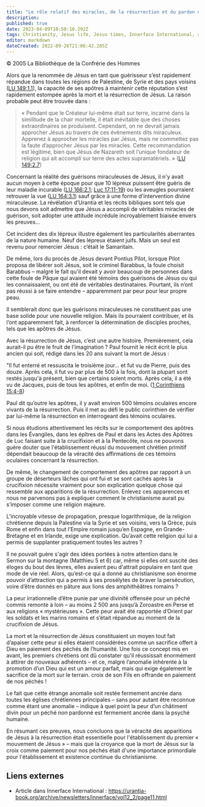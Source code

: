 ```yaml
---
title: "Le rôle relatif des miracles, de la résurrection et du pardon des péchés dans la propagation rapide du christianisme"
description: 
published: true
date: 2023-04-09T10:50:10.292Z
tags: Christianity, Jesus life, Jesus times, Innerface International, article
editor: markdown
dateCreated: 2022-09-26T21:06:42.285Z
---
```


<p class="v-card v-sheet theme--light gray lighten-3 px-2">© 2005 La Bibliothèque de la Confrérie des Hommes</p>


Alors que la renommée de Jésus en tant que guérisseur s’est rapidement répandue dans toutes les régions de Palestine, de Syrie et des pays voisins ([LU 149:1.1](/fr/The_Urantia_Book/149#p1_1)), la capacité de ses apôtres à maintenir cette réputation s’est rapidement estompée après la mort et la résurrection de Jésus. La raison probable peut être trouvée dans :

> « Pendant que le Créateur lui-même était sur terre, incarné dans la similitude de la chair mortelle, il était inévitable que des choses extraordinaires se produisent. Cependant, on ne devrait jamais approcher Jésus au travers de ces évènements dits miraculeux. Apprenez à approcher les miracles par Jésus, mais ne commettez pas la faute d’approcher Jésus par les miracles. Cette recommandation est légitime, bien que Jésus de Nazareth soit l’unique fondateur de religion qui ait accompli sur terre des actes supramatériels. » ([LU 149:2.7](/fr/The_Urantia_Book/149#p2_7))

Concernant la réalité des guérisons miraculeuses de Jésus, il n'y avait aucun moyen à cette époque pour que 10 lépreux puissent être guéris de leur maladie incurable ([LU 166:2.1](/fr/The_Urantia_Book/166#p2_1); [Luc 17:11-19](/fr/Bible/Luke/17#v11)) ou les aveugles pourraient retrouver la vue ([LU 164:3.1](/fr/The_Urantia_Book/164#p3_1)) sauf grâce à une forme d'intervention divine miraculeuse. La révélation d’Urantia et les récits bibliques sont tels que nous devons soit admettre que Jésus a accompli de véritables miracles de guérison, soit adopter une attitude incrédule incroyablement biaisée envers les preuves…

Cet incident des dix lépreux illustre également les particularités aberrantes de la nature humaine. Neuf des lépreux étaient juifs. Mais un seul est revenu pour remercier Jésus : c’était le Samaritain.

De même, lors du procès de Jésus devant Pontius Pilot, lorsque Pilot proposa de libérer soit Jésus, soit le criminel Barabbus, la foule choisit Barabbus – malgré le fait qu'il devait y avoir beaucoup de personnes dans cette foule de Pâque qui avaient été témoins des guérisons de Jésus ou qui les connaissaient, ou ont été de véritables destinataires. Pourtant, ils n’ont pas réussi à se faire entendre – apparemment par peur pour leur propre peau.

Il semblerait donc que les guérisons miraculeuses ne constituent pas une base solide pour une nouvelle religion. Mais ils pourraient contribuer, et ils l’ont apparemment fait, à renforcer la détermination de disciples proches, tels que les apôtres de Jésus.

Avec la résurrection de Jésus, c’est une autre histoire. Premièrement, cela aurait-il pu être le fruit de l’imagination ? Paul fournit le récit écrit le plus ancien qui soit, rédigé dans les 20 ans suivant la mort de Jésus :

"Il fut enterré et ressuscita le troisième jour… et fut vu de Pierre, puis des douze. Après cela, il fut vu par plus de 500 à la fois, dont la plupart sont restés jusqu'à présent, bien que certains soient morts. Après cela, il a été vu de Jacques, puis de tous les apôtres, et enfin de moi. ([1 Corinthiens 15:4-8](/fr/Bible/1_Corinthians/15#v4))

Paul dit qu’outre les apôtres, il y avait environ 500 témoins oculaires encore vivants de la résurrection. Puis il met au défi le public corinthien de vérifier par lui-même la résurrection en interrogeant des témoins oculaires.

Si nous étudions attentivement les récits sur le comportement des apôtres dans les Évangiles, dans les épîtres de Paul et dans les Actes des Apôtres de Luc faisant suite à la crucifixion et à la Pentecôte, nous ne pouvons guère douter que l'établissement réussi du mouvement chrétien primitif dépendait beaucoup de la véracité des affirmations de ces témoins oculaires concernant la résurrection.

De même, le changement de comportement des apôtres par rapport à un groupe de déserteurs lâches qui ont fui et se sont cachés après la crucifixion nécessite vraiment pour son explication quelque chose qui ressemble aux apparitions de la résurrection. Enlevez ces apparences et nous ne parvenons pas à expliquer comment le christianisme aurait pu s’imposer comme une religion majeure.

L’incroyable vitesse de propagation, presque logarithmique, de la religion chrétienne depuis la Palestine via la Syrie et ses voisins, vers la Grèce, puis Rome et enfin dans tout l’Empire romain jusqu’en Espagne, en Grande-Bretagne et en Irlande, exige une explication. Qu’avait cette religion qui lui a permis de supplanter pratiquement toutes les autres ?

Il ne pouvait guère s'agir des idées portées à notre attention dans le Sermon sur la montagne (Matthieu 5 et 6) car, même si elles ont suscité des éloges du bout des lèvres, elles avaient peu d'attrait populaire en tant que mode de vie réel. Alors, qu’est-ce qui a donné au christianisme son énorme pouvoir d’attraction qui a permis à ses prosélytes de braver la persécution, voire d’être donnés en pâture aux lions des amphithéâtres romains ?

La peur irrationnelle d’être punie par une divinité offensée pour un péché commis remonte à loin – au moins 2 500 ans jusqu’à Zoroastre en Perse et aux religions « mystérieuses ». Cette peur avait été rapportée d’Orient par les soldats et les marins romains et s’était répandue au moment de la crucifixion de Jésus.

La mort et la résurrection de Jésus constituaient un moyen tout fait d’apaiser cette peur si elles étaient considérées comme un sacrifice offert à Dieu en paiement des péchés de l’humanité. Une fois ce concept mis en avant, les premiers chrétiens ont dû constater qu’il réussissait énormément à attirer de nouveaux adhérents – et ce, malgré l’anomalie inhérente à la promotion d’un Dieu qui est un amour parfait, mais qui exige également le sacrifice de la mort sur le terrain. croix de son Fils en offrande en paiement de nos péchés !

Le fait que cette étrange anomalie soit restée fermement ancrée dans toutes les églises chrétiennes principales – sans pour autant être reconnue comme étant une anomalie – indique à quel point la peur d’un châtiment divin pour un péché non pardonné est fermement ancrée dans la psyché humaine.

En résumant ces preuves, nous concluons que la véracité des apparitions de Jésus à la résurrection était essentielle pour l'établissement du premier « mouvement de Jésus » – mais que la croyance que la mort de Jésus sur la croix comme paiement pour nos péchés était d'une importance primordiale pour l'établissement et existence continue du christianisme.

## Liens externes

- Article dans Innerface International : https://urantia-book.org/archive/newsletters/innerface/vol12_2/page11.html

